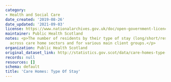 ```yaml
---
category:
- Health and Social Care
date_created: '2019-08-26'
date_updated: '2021-09-03'
license: https://www.nationalarchives.gov.uk/doc/open-government-licence/version/3/
maintainer: Public Health Scotland
notes: <p>The number of residents by their type of stay (long/short/respite stay)
  across care home sectors and for various main client groups.</p>
organization: Public Health Scotland
original_dataset_link: http://statistics.gov.scot/data/care-homes-type-of-stay
records: null
resources: []
schema: default
title: 'Care Homes: Type Of Stay'
---
```

